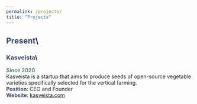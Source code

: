 ```yaml
---
permalink: /projects/
title: "Projects"
---
```

## <span style="color: #36486b;" >Present</span>\
### <span style="color: #36486b;" > Kasveista</span>\
**<span style="color: #618685;" >Since 2020</span>**\
Kasveista is a startup that aims to produce seeds of open-source vegetable varieties specifically selected for the vertical farming. \
**<span style="color: #36486b;" >Position</span>**: CEO and Founder \
**<span style="color: #36486b;" >Website</span>**: [kasveista.com](https://www.kasveista.com)
        
      

